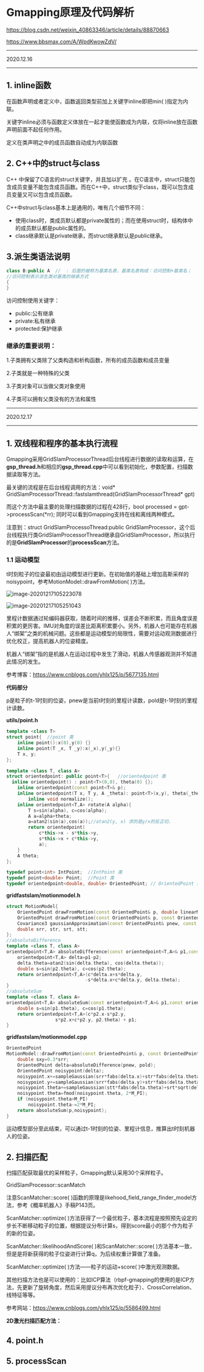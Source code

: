 # Gmapping原理及代码解析

https://blog.csdn.net/weixin_40863346/article/details/88870663

https://www.bbsmax.com/A/WpdKwowZdV/

---

2020.12.16  

---

## 1. inline函数

在函数声明或者定义中，函数返回类型前加上关键字inline即把min( )指定为内联。

关键字inline必须与函数定义体放在一起才能使函数成为内联，仅将inline放在函数声明前面不起任何作用。

定义在类声明之中的成员函数自动成为内联函数

## 2. C++中的struct与class

C++ 中保留了C语言的struct关键字，并且加以扩充 。在C语言中，struct只能包含成员变量不能包含成员函数。而在C++中，struct类似于class，既可以包含成员变量又可以包含成员函数。

C++中struct与class基本上是通用的，唯有几个细节不同：

- 使用class时，类成员默认都是private属性的；而在使用struct时，结构体中的成员默认都是public属性的。
- class继承默认是private继承，而struct继承默认是public继承。

## 3.派生类语法说明

```cpp
class B:public A  //  : 后面的被称为基类名表，基类名表构成：访问控制+基类名；
//访问控制表示派生类对基类的继承方式
{
}
```

访问控制使用关键字：

- public:公有继承
- private:私有继承
- protected:保护继承

### 继承的重要说明：

1.子类拥有父类除了父类构造和析构函数，所有的成员函数和成员变量

2.子类就是一种特殊的父类

3.子类对象可以当做父类对象使用

4.子类可以拥有父类没有的方法和属性

---

2020.12.17

---

## 1. 双线程和程序的基本执行流程

Gmapping采用GridSlamProcessorThread后台线程进行数据的读取和运算，在**gsp_thread.h**和相应的**gsp_thread.cpp**中可以看到初始化，参数配置，扫描数据读取等方法。

最关键的流程是在后台线程调用的方法：void* GridSlamProcessorThread::fastslamthread(GridSlamProcessorThread* gpt)

而这个方法中最主要的处理扫描数据的过程在428行，bool processed = gpt->processScan(*rr); 同时可以看到Gmapping支持在线和离线两种模式。

注意到：struct GridSlamProcessoThread:public GridSlamProcessor，这个后台线程执行类GridSlamProcessorThread继承自GridSlamProcessor，所以执行的是**GridSlamProcessor**的**processScan**方法。

### 1.1 运动模型

t时刻粒子的位姿最初由运动模型进行更新。在初始值的基础上增加高斯采样的noisypoint，参考MotionModel::drawFromMotion( )方法。

![image-20201217105223078](/home/zk/zk/ROBOT/learn_gmapping/image-20201217105223078.png)

![image-20201217105251043](/home/zk/zk/ROBOT/learn_gmapping/image-20201217105251043.png)

里程计数据通过轮编码器获取，随着时间的推移，误差会不断积累，而且角度误差积累的更厉害。IMU对角度的误差比距离积累要小。另外，机器人也可能存在机器人“绑架”之类的机械问题。这些都是运动模型的局限性，需要对运动观测数据进行优化校正，提高机器人的位姿精度。

机器人“绑架”指的是机器人在运动过程中发生了滑动，机器人传感器观测并不知道此情况的发生。

参考博客：https://www.cnblogs.com/yhlx125/p/5677135.html

**代码部分**

p是粒子的t-1时刻的位姿，pnew是当前t时刻的里程计读数，pold是t-1时刻的里程计读数。

**utils/point.h**

```cpp
template <class T>
struct point{  //point 类
	inline point():x(0),y(0) {}
	inline point(T _x, T _y):x(_x),y(_y){}
	T x, y;
};
```

```cpp
template <class T, class A>
struct orientedpoint: public point<T>{   //orientedpoint 类
  inline orientedpoint() : point<T>(0,0), theta(0) {};
	inline orientedpoint(const point<T>& p);
	inline orientedpoint(T x, T y, A _theta): point<T>(x,y), theta(_theta){}
        inline void normalize();
	inline orientedpoint<T,A> rotate(A alpha){
		T s=sin(alpha), c=cos(alpha);
		A a=alpha+theta;
		a=atan2(sin(a),cos(a));//atan2(y, x) 求的是y/x的反正切，
		return orientedpoint(
			c*this->x - s*this->y,
			s*this->x + c*this->y, 
			a);
	}
	A theta;
};

typedef point<int> IntPoint;  //IntPoint 类
typedef point<double> Point;  //Point 类
typedef orientedpoint<double, double> OrientedPoint; // OrientedPoint 类
```

**gridfastslam/motionmodel.h**

```cpp
struct MotionModel{
	OrientedPoint drawFromMotion(const OrientedPoint& p, double linearMove, double angularMove) const;
	OrientedPoint drawFromMotion(const OrientedPoint& p, const OrientedPoint& pnew, const OrientedPoint& pold) const;
	Covariance3 gaussianApproximation(const OrientedPoint& pnew, const OrientedPoint& pold) const;
	double srr, str, srt, stt;
};
//absoluteDifference
template <class T, class A>
orientedpoint<T,A> absoluteDifference(const orientedpoint<T,A>& p1,const orientedpoint<T,A>& p2){
	orientedpoint<T,A> delta=p1-p2;
	delta.theta=atan2(sin(delta.theta), cos(delta.theta));
	double s=sin(p2.theta), c=cos(p2.theta);
	return orientedpoint<T,A>(c*delta.x+s*delta.y, 
	                         -s*delta.x+c*delta.y, delta.theta);
}
//absoluteSum
template <class T, class A>
orientedpoint<T,A> absoluteSum(const orientedpoint<T,A>& p1,const orientedpoint<T,A>& p2){
	double s=sin(p1.theta), c=cos(p1.theta);
	return orientedpoint<T,A>(c*p2.x-s*p2.y,
				  s*p2.x+c*p2.y, p2.theta) + p1;
}
```

**gridfastslam/motionmodel.cpp**

```c++
OrientedPoint 
MotionModel::drawFromMotion(const OrientedPoint& p, const OrientedPoint& pnew, const OrientedPoint& pold) const{
	double sxy=0.3*srr;
	OrientedPoint delta=absoluteDifference(pnew, pold);
	OrientedPoint noisypoint(delta);
	noisypoint.x+=sampleGaussian(srr*fabs(delta.x)+str*fabs(delta.theta)+sxy*fabs(delta.y));
	noisypoint.y+=sampleGaussian(srr*fabs(delta.y)+str*fabs(delta.theta)+sxy*fabs(delta.x));
	noisypoint.theta+=sampleGaussian(stt*fabs(delta.theta)+srt*sqrt(delta.x*delta.x+delta.y*delta.y));
	noisypoint.theta=fmod(noisypoint.theta, 2*M_PI);
	if (noisypoint.theta>M_PI)
		noisypoint.theta-=2*M_PI;
	return absoluteSum(p,noisypoint);
}
```

运动模型部分至此结束，可以通过t-1时刻的位姿、里程计信息，推算出t时刻机器人的位姿。

## 2. 扫描匹配

扫描匹配获取最优的采样粒子，Gmapping默认采用30个采样粒子。

GridSlamProcessor::scanMatch

注意ScanMatcher::score( )函数的原理是likehood_field_range_finder_model方法，参考《概率机器人》手稿P143页。

ScanMatcher::optimize( )方法获得了一个最优粒子，基本流程是按照预先设定的步长不断移动粒子的位置，根据提议分布计算s，得到score最小的那个作为粒子的新的位姿。

ScanMatcher::likelihoodAndScore( )和ScanMatcher::score( )方法基本一致，但是是将新获得的粒子位姿进行计算q，为后续权重计算做了准备。

ScanMatcher::optimize( )方法——粒子的运动+score( )中激光观测数据。

其他扫描方法也是可以使用的：比如ICP算法（rbpf-gmapping的使用的是ICP方法，先更新了旋转角度，然后采用提议分布再次优化粒子）、CrossCorrelation、线特征等等。

参考网站：https://www.cnblogs.com/yhlx125/p/5586499.html

**2D激光扫描匹配方法：**



## 4. point.h

##  5. processScan







